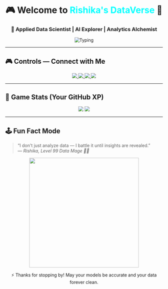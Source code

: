 <h1 align="center">🎮 Welcome to <span style="color:#00ffff;">Rishika's DataVerse</span> 👾</h1>
<h3 align="center">🧠 Applied Data Scientist | AI Explorer | Analytics Alchemist</h3>

<p align="center">
  <img src="https://readme-typing-svg.herokuapp.com?font=Fira+Code&duration=3000&pause=1000&color=F75C7E&center=true&vCenter=true&width=500&lines=🔍+Uncovering+Insights+in+Data...;🧪+Crafting+ML+Models...;📈+Visualizing+Stories...;🧠+Automating+Intelligence..." alt="Typing" />
</p>

---

## 🎮 Controls — Connect with Me

<div align="center">
  <a href="https://linkedin.com/in/rishika-bhatt-b3b12b2ba" target="_blank">
    <img src="https://img.shields.io/badge/-LinkedIn-blue?style=for-the-badge&logo=linkedin&logoColor=white" />
  </a>
  <a href="mailto:rishibhatt0812@gmail.com">
    <img src="https://img.shields.io/badge/-Email-EA4335?style=for-the-badge&logo=gmail&logoColor=white" />
  </a>
  <a href="https://instagram.com/_rishikabhatt_" target="_blank">
    <img src="https://img.shields.io/badge/-Instagram-E4405F?style=for-the-badge&logo=instagram&logoColor=white" />
  </a>
  <a href="https://www.youtube.com/@rishikabhatt08" target="_blank">
    <img src="https://img.shields.io/badge/-YouTube-FF0000?style=for-the-badge&logo=youtube&logoColor=white" />
  </a>
</div>

---

## 🧠 Game Stats (Your GitHub XP)

<p align="center">
  <img src="https://github-readme-stats.vercel.app/api?username=rishikabhatt&show_icons=true&theme=radical&hide_title=true" />
  <img src="https://github-readme-streak-stats.herokuapp.com?user=rishikabhatt&theme=radical&hide_border=true" />
</p>

---

## 🕹️ Fun Fact Mode

> “I don't just analyze data — I battle it until insights are revealed.”  
> — *Rishika, Level 99 Data Mage 🧙‍♀️*

<p align="center">
  <img src="https://media.giphy.com/media/3o7aD2saalBwwftBIY/giphy.gif" width="350px"/>
</p>

<p align="center">
  ⚡ Thanks for stopping by! May your models be accurate and your data forever clean.  
</p>


